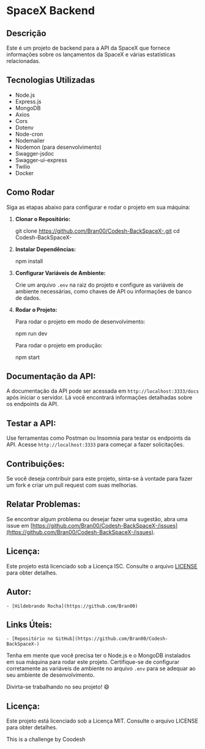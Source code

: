 ﻿# SpaceX Backend

## Descrição

Este é um projeto de backend para a API da SpaceX que fornece informações sobre os lançamentos da SpaceX e várias estatísticas relacionadas.

## Tecnologias Utilizadas

- Node.js
- Express.js
- MongoDB
- Axios
- Cors
- Dotenv
- Node-cron
- Nodemailer
- Nodemon (para desenvolvimento)
- Swagger-jsdoc
- Swagger-ui-express
- Twilio
- Docker

## Como Rodar

Siga as etapas abaixo para configurar e rodar o projeto em sua máquina:

1. **Clonar o Repositório:**

   git clone https://github.com/Bran00/Codesh-BackSpaceX-.git
   cd Codesh-BackSpaceX-

2. **Instalar Dependências:**

   npm install

3. **Configurar Variáveis de Ambiente:**

   Crie um arquivo `.env` na raiz do projeto e configure as variáveis de ambiente necessárias, como chaves de API ou informações de banco de dados.

4. **Rodar o Projeto:**

   Para rodar o projeto em modo de desenvolvimento:

   npm run dev

   Para rodar o projeto em produção:

   npm start

## Documentação da API:

A documentação da API pode ser acessada em `http://localhost:3333/docs` após iniciar o servidor. Lá você encontrará informações detalhadas sobre os endpoints da API.

## Testar a API:

Use ferramentas como Postman ou Insomnia para testar os endpoints da API. Acesse `http://localhost:3333` para começar a fazer solicitações.

## Contribuições:

Se você deseja contribuir para este projeto, sinta-se à vontade para fazer um fork e criar um pull request com suas melhorias.

## Relatar Problemas:

Se encontrar algum problema ou desejar fazer uma sugestão, abra uma issue em [https://github.com/Bran00/Codesh-BackSpaceX-/issues](https://github.com/Bran00/Codesh-BackSpaceX-/issues).

## Licença:

Este projeto está licenciado sob a Licença ISC. Consulte o arquivo [LICENSE](LICENSE) para obter detalhes.

## Autor:

    - [Hildebrando Rocha](https://github.com/Bran00)

## Links Úteis:

    - [Repositório no GitHub](https://github.com/Bran00/Codesh-BackSpaceX-)

Tenha em mente que você precisa ter o Node.js e o MongoDB instalados em sua máquina para rodar este projeto. Certifique-se de configurar corretamente as variáveis de ambiente no arquivo `.env` para se adequar ao seu ambiente de desenvolvimento.

Divirta-se trabalhando no seu projeto! 😄

## Licença:

Este projeto está licenciado sob a Licença MIT. Consulte o arquivo LICENSE para obter detalhes.

This is a challenge by Coodesh
